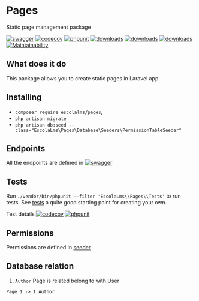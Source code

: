 # Pages

Static page management package

[![swagger](https://img.shields.io/badge/documentation-swagger-green)](https://escolalms.github.io/pages/)
[![codecov](https://codecov.io/gh/EscolaLMS/Files/branch/main/graph/badge.svg?token=NRAN4R8AGZ)](https://codecov.io/gh/EscolaLMS/pages)
[![phpunit](https://github.com/EscolaLMS/pages/actions/workflows/test.yml/badge.svg)](https://github.com/EscolaLMS/pages/actions/workflows/test.yml)
[![downloads](https://img.shields.io/packagist/dt/escolalms/pages)](https://packagist.org/packages/escolalms/pages)
[![downloads](https://img.shields.io/packagist/v/escolalms/pages)](https://packagist.org/packages/escolalms/pages)
[![downloads](https://img.shields.io/packagist/l/escolalms/pages)](https://packagist.org/packages/escolalms/pages)
[![Maintainability](https://api.codeclimate.com/v1/badges/49c10a482155d8ab86c1/maintainability)](https://codeclimate.com/github/EscolaLMS/pages/maintainability)

## What does it do

This package allows you to create static pages in Laravel app.

## Installing

- `composer require escolalms/pages`,
- `php artisan migrate`
- `php artisan db:seed --class="EscolaLms\Pages\Database\Seeders\PermissionTableSeeder"`

## Endpoints

All the endpoints are defined in [![swagger](https://img.shields.io/badge/documentation-swagger-green)](https://escolalms.github.io/pages/)

## Tests

Run `./vendor/bin/phpunit --filter 'EscolaLms\\Pages\\Tests'` to run tests. See [tests](tests) a quite good starting point for creating your own.

Test details [![codecov](https://codecov.io/gh/EscolaLMS/Files/branch/main/graph/badge.svg?token=NRAN4R8AGZ)](https://codecov.io/gh/EscolaLMS/pages) [![phpunit](https://github.com/EscolaLMS/pages/actions/workflows/test.yml/badge.svg)](https://github.com/EscolaLMS/pages/actions/workflows/test.yml)

## Permissions

Permissions are defined in [seeder](vendor/escolalms/pages/database/seeders/PermissionTableSeeder.php)

## Database relation

1. `Author` Page is related belong to with User

```
Page 1 -> 1 Author
```
